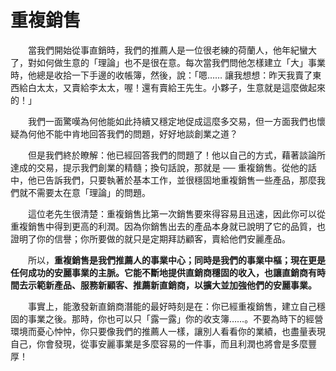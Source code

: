 # 重複銷售

&emsp;&emsp;當我們開始從事直銷時，我們的推薦人是一位很老練的荷蘭人，他年紀蠻大了，對如何做生意的「理論」也不是很在意。每次當我們問他怎樣建立「大」事業時，他總是收拾一下手邊的收帳簿，然後，說：「嗯…… 讓我想想：昨天我賣了東西給白太太，又賣給李太太，喔！還有賣給王先生。小夥子，生意就是這麼做起來的！」

&emsp;&emsp;我們一面驚嘆為何他能如此持續又穩定地促成這麼多交易，但一方面我們也懷疑為何他不能中肯地回答我們的問題，好好地談創業之道？

&emsp;&emsp;但是我們終於瞭解：他已經回答我們的問題了！他以自己的方式，藉著談論所達成的交易，提示我們創業的精髓；換句話說，那就是 ── 重複銷售。從他的話中，他已告訴我們，只要執著於基本工作，並很穩固地重複銷售一些產品，那麼我們就不需要太在意「理論」的問題。

&emsp;&emsp;這位老先生很清楚：重複銷售比第一次銷售要來得容易且迅速，因此你可以從重複銷售中得到更高的利潤。因為你銷售出去的產品本身就已說明了它的品質，也證明了你的信譽；你所要做的就只是定期拜訪顧客，賣給他們安麗產品。

&emsp;&emsp;所以，**重複銷售是我們推薦人的事業中心；同時是我們的事業中樞；現在更是任何成功的安麗事業的主脈。它能不斷地提供直銷商穩固的收入，也讓直銷商有時間去示範新產品、服務新顧客、推薦新直銷商，以擴大並加強他們的安麗事業。**

&emsp;&emsp;事實上，能激發新直銷商潛能的最好時刻是在：你已經重複銷售，建立自己穩固的事業之後。那時，你也可以只「露一露」你的收支簿……。不要為時下的經營環境而憂心忡忡，你只要像我們的推薦人一樣，讓別人看看你的業績，也盡量表現自己，你會發現，從事安麗事業是多麼容易的一件事，而且利潤也將會是多麼豐厚！

